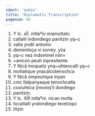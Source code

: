 ```yaml
---
ident: 'aubin'
title: 'Diplomatic Transcription'
pagenum: 94
---
```

1.	Y Ic. xİİ. mtlaºni miamotlato
2.	catlalli indondiego panitzin yq~c
3.	valla yndõ antonio
4.	dementoҫa vi sorrey. yṽa
5.	yq~c nez indominel nim=
6.	=anicon peuh inpresitente.
7.	Y Nicã moquetz ynq~uhteocalli yq~c
8.	motlatique ynacalcotenochca
9.	Y Nicã ompeuhque inyan
10.	 cnic tlalpanyaque tenochcatla
11.	 coxiuhtica ỹmoniqʹli dondiego
12.	 panitzin.
13.	 Y Ic. Xİİİ intlaºni. nican motla
14.	 tocatlalli yndondiego tevetzqui
15.	 titzin
